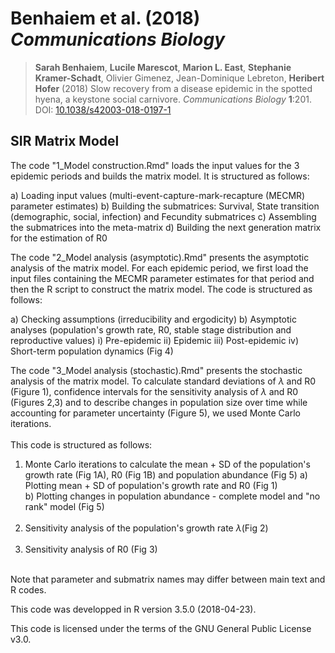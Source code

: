 # Benhaiem et al. (2018) *Communications Biology* 

> **Sarah Benhaiem**, **Lucile Marescot**, **Marion L. East**, **Stephanie Kramer-Schadt**, Olivier Gimenez, ‪Jean-Dominique Lebreton, **Heribert Hofer** (2018) Slow recovery from a disease epidemic in the spotted hyena, a keystone social carnivore. *Communications Biology* **1**:201. DOI: [10.1038/s42003-018-0197-1](https://doi.org/10.1038/s42003-018-0197-1)

## SIR Matrix Model

The code "1_Model construction.Rmd" loads the input values for the 3 epidemic periods and builds the matrix model. It is structured as follows:

a) Loading input values (multi-event-capture-mark-recapture (MECMR) parameter estimates)
b) Building the submatrices: Survival, State transition (demographic, social, infection) and Fecundity submatrices
c) Assembling the submatrices into the meta-matrix
d) Building the next generation matrix for the estimation of R0

The code "2_Model analysis (asymptotic).Rmd" presents the asymptotic analysis of the matrix model. For each epidemic period, we first load the input files containing the MECMR parameter estimates for that period and then the R script to construct the matrix model. The code is structured as follows:

a) Checking assumptions (irreducibility and ergodicity)
b) Asymptotic analyses (population's growth rate, R0, stable stage distribution and reproductive values)
i) Pre-epidemic
ii) Epidemic
iii) Post-epidemic
iv) Short-term population dynamics (Fig 4)


The code "3_Model analysis (stochastic).Rmd" presents the stochastic analysis of the matrix model. To calculate standard deviations of $\lambda$ and R0 (Figure 1), confidence intervals for the sensitivity analysis of $\lambda$ and R0 (Figures 2,3) and to describe changes in population size over time while accounting for parameter uncertainty (Figure 5), we used Monte Carlo iterations.
<br><br>
This code is structured as follows:

1. Monte Carlo iterations to calculate the mean + SD of the population's growth rate (Fig 1A), R0 (Fig 1B) and population abundance (Fig 5)
      a) Plotting mean + SD of population's growth rate and R0 (Fig 1)  
      b) Plotting changes in population abundance - complete model and "no rank" model (Fig 5)<br><br>
2. Sensitivity analysis of the population's growth rate $\lambda$(Fig 2)<br><br>
3. Sensitivity analysis of R0 (Fig 3)
<br><br>

Note that parameter and submatrix names may differ between main text and R codes.

This code was developped in R version 3.5.0 (2018-04-23).

This code is licensed under the terms of the GNU General Public License v3.0.


